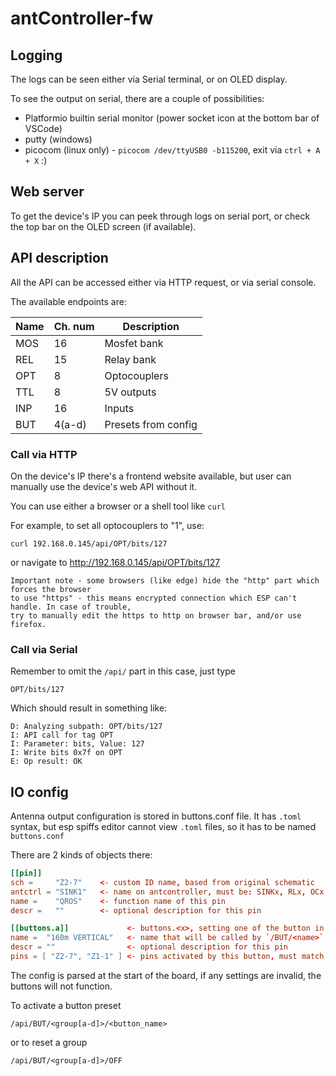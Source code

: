 # antController-fw

## Logging

The logs can be seen either via Serial terminal, or on OLED display.

To see the output on serial, there are a couple of possibilities:

* Platformio builtin serial monitor (power socket icon at the bottom bar of VSCode)
* putty (windows)
* picocom (linux only) - `picocom /dev/ttyUSB0 -b115200`, exit via `ctrl + A + X` :)

## Web server

To get the device's IP you can peek through logs on serial port, or check the top bar on the OLED screen (if available).


## API description

All the API can be accessed either via HTTP request, or via serial console.

The available endpoints are:

| Name| Ch. num | Description         |
| --- | ---     | ----------          |
| MOS | 16      | Mosfet bank         |
| REL | 15      | Relay bank          |
| OPT | 8       | Optocouplers        |
| TTL | 8       | 5V outputs          |
| INP | 16      | Inputs              |
| BUT | 4(a-d)  | Presets from config |

### Call via HTTP

On the device's IP there's a frontend website available, but user
can manually use the device's web API without it.

You can use either a browser or a shell tool like `curl`

For example, to set all optocouplers to "1", use:

`curl 192.168.0.145/api/OPT/bits/127`

or navigate to http://192.168.0.145/api/OPT/bits/127

    Important note - some browsers (like edge) hide the "http" part which forces the browser
    to use "https" - this means encrypted connection which ESP can't handle. In case of trouble,
    try to manually edit the https to http on browser bar, and/or use firefox.

### Call via Serial

Remember to omit the `/api/` part in this case, just type

`OPT/bits/127`

Which should result in something like:

```
D: Analyzing subpath: OPT/bits/127
I: API call for tag OPT
I: Parameter: bits, Value: 127
I: Write bits 0x7f on OPT
E: Op result: OK
```

## IO config

Antenna output configuration is stored in buttons.conf file. It has `.toml` syntax, but esp spiffs editor cannot view `.toml` files, so it has to be named `buttons.conf`

There are 2 kinds of objects there:

``` toml
[[pin]]
sch =     "Z2-7"    <- custom ID name, based from original schematic
antctrl = "SINK1"   <- name on antcontroller, must be: SINKx, RLx, OCx, TTLx or INPx
name =    "QROS"    <- function name of this pin
descr =   ""        <- optional description for this pin
```

``` toml
[[buttons.a]]             <- buttons.<x>, setting one of the button in the group disables others
name =  "160m VERTICAL"   <- name that will be called by `/BUT/<name>`
descr = ""                <- optional description for this pin
pins = [ "Z2-7", "Z1-1" ] <- pins activated by this button, must match <sch> or <name> of a pin.
```

The config is parsed at the start of the board, if any settings are invalid, the buttons will not function.


To activate a button preset

`/api/BUT/<group[a-d]>/<button_name>`

or to reset a group

`/api/BUT/<group[a-d]>/OFF`
